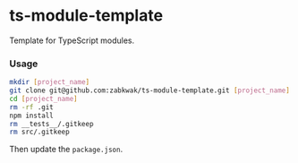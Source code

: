 # ts-module-template
Template for TypeScript modules. 
### Usage
```bash
mkdir [project_name]
git clone git@github.com:zabkwak/ts-module-template.git [project_name]
cd [project_name]
rm -rf .git
npm install
rm __tests__/.gitkeep
rm src/.gitkeep
```

Then update the `package.json`.